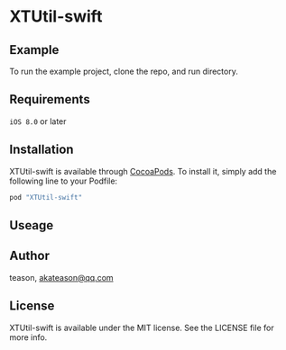 # XTUtil-swift

## Example

To run the example project, clone the repo, and run directory.

## Requirements

`iOS 8.0` or later

## Installation

XTUtil-swift is available through [CocoaPods](http://cocoapods.org). To install
it, simply add the following line to your Podfile:

```ruby
pod "XTUtil-swift"
```

## Useage

## Author

teason, akateason@qq.com

## License

XTUtil-swift is available under the MIT license. See the LICENSE file for more info.
